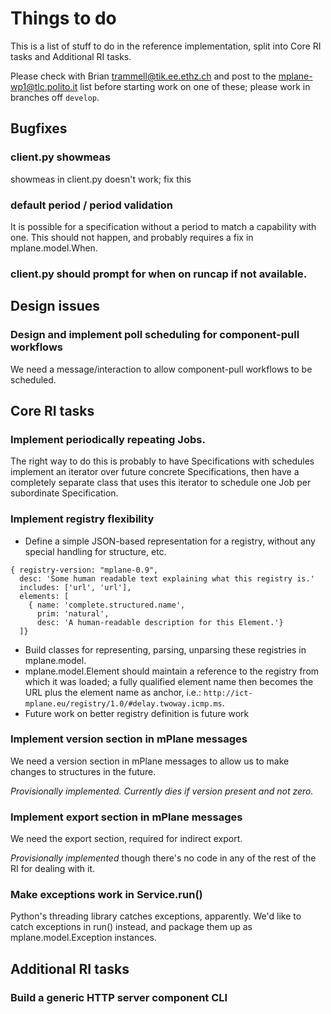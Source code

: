# Things to do

This is a list of stuff to do in the reference implementation, split into Core RI tasks and Additional RI tasks.

Please check with Brian <trammell@tik.ee.ethz.ch> and post to the <mplane-wp1@tlc.polito.it> list before starting work on one of these; please work in branches off ```develop```.

## Bugfixes

### client.py showmeas

showmeas in client.py doesn't work; fix this

### default period / period validation

It is possible for a specification without a period to match a capability with one. This should not happen, and probably requires a fix in mplane.model.When.

### client.py should prompt for when on runcap if not available.

## Design issues

### Design and implement poll scheduling for component-pull workflows

We need a message/interaction to allow component-pull workflows to be scheduled.

## Core RI tasks

### Implement periodically repeating Jobs.

The right way to do this is probably to have Specifications with schedules implement an iterator over future concrete Specifications, then have a completely separate class that uses this iterator to schedule one Job per subordinate Specification.

### Implement registry flexibility

- Define a simple JSON-based representation for a registry, without any special handling for structure, etc.
```
{ registry-version: "mplane-0.9",
  desc: 'Some human readable text explaining what this registry is.'
  includes: ['url', 'url'],
  elements: [
    { name: 'complete.structured.name',
      prim: 'natural',
      desc: 'A human-readable description for this Element.'}
  ]}
```
- Build classes for representing, parsing, unparsing these registries in mplane.model.
- mplane.model.Element should maintain a reference to the registry from which it was loaded; a fully qualified element name then becomes the URL plus the element name as anchor, i.e.: ```http://ict-mplane.eu/registry/1.0/#delay.twoway.icmp.ms```.
- Future work on better registry definition is future work

### Implement version section in mPlane messages

We need a version section in mPlane messages to allow us to make changes to structures in the future.

_Provisionally implemented. Currently dies if version present and not zero._

### Implement export section in mPlane messages

We need the export section, required for indirect export.

_Provisionally implemented_ though there's no code in any of the rest of the RI for dealing with it.

### Make exceptions work in Service.run()

Python's threading library catches exceptions, apparently. We'd like to catch exceptions in run() instead, and package them up as mplane.model.Exception instances.

## Additional RI tasks

### Build a generic HTTP server component CLI

### 